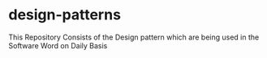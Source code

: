 # design-patterns
This Repository Consists of the Design pattern which are being used in the Software Word on Daily Basis
